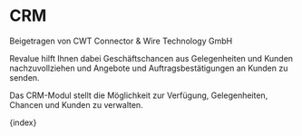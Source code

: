 # CRM
<span class="text-muted contributed-by">Beigetragen von CWT Connector & Wire Technology GmbH</span>

Revalue hilft Ihnen dabei Geschäftschancen aus Gelegenheiten und Kunden nachzuvollziehen und Angebote und Auftragsbestätigungen an Kunden zu senden.

Das CRM-Modul stellt die Möglichkeit zur Verfügung, Gelegenheiten, Chancen und Kunden zu verwalten.

{index}
